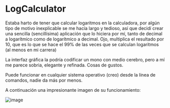 # LogCalculator
Estaba harto de tener que calcular logaritmos en la calculadora, por algún tipo de motivo inexplicable se me hacía largo y tedioso, así que decidí crear una sencilla
(sencillísima) aplicación que lo hiciera por mí, tanto de decimal a logarítmico como de logarítmico a decimal. Ojo, multiplica el resultado por 10, que es lo que 
se hace el 99% de las veces que se calculan logaritmos (al menos en mi carrera) 

La interfaz gráfica la podría codificar un mono con medio cerebro, pero a mí me parece sobria, elegante y refinada. Cosas de gustos. 

Puede funcionar en cualquier sistema operativo (creo) desde la línea de comandos, nadie da más por menos. 

A continuación una impresionante imagen de su funcionamiento: 

![image](https://github.com/Vvargaxx/LOGCalculator/assets/72069241/d63b06d9-f6c3-4979-ac5a-ff3fde7ebb05)
